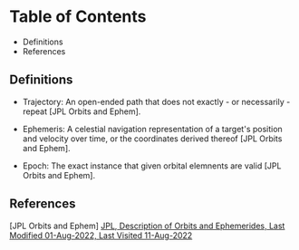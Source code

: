 # Table of Contents
* Definitions
* References

## Definitions

- Trajectory: An open-ended path that does not exactly - or necessarily - repeat [JPL Orbits and Ephem].

- Ephemeris: A celestial navigation representation of a target's position and velocity over time, or the coordinates derived thereof [JPL Orbits and Ephem].

- Epoch: The exact instance that given orbital elemnents are valid [JPL Orbits and Ephem]. 





## References

[JPL Orbits and Ephem] [JPL, Description of Orbits and Ephemerides, Last Modified  01-Aug-2022, Last Visited 11-Aug-2022](https://ssd.jpl.nasa.gov/orbits_doc.html)









